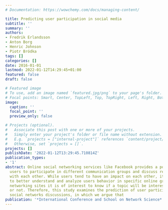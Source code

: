 ```yaml
---
# Documentation: https://wowchemy.com/docs/managing-content/

title: Predicting user participation in social media
subtitle: ''
summary: ''
authors:
- Fredrik Erlandsson
- Anton Borg
- Henric Johnson
- Piotr Bródka
tags: []
categories: []
date: 2016-01-01
lastmod: 2022-01-12T14:29:45+01:00
featured: false
draft: false

# Featured image
# To use, add an image named `featured.jpg/png` to your page's folder.
# Focal points: Smart, Center, TopLeft, Top, TopRight, Left, Right, BottomLeft, Bottom, BottomRight.
image:
  caption: ''
  focal_point: ''
  preview_only: false

# Projects (optional).
#   Associate this post with one or more of your projects.
#   Simply enter your project's folder or file name without extension.
#   E.g. `projects = ["internal-project"]` references `content/project/deep-learning/index.md`.
#   Otherwise, set `projects = []`.
projects: []
publishDate: '2022-01-12T13:29:45.710814Z'
publication_types:
- '1'
abstract: Online social networking services like Facebook provides a popular way for
  users to participate in different communication groups and discuss relevant topics
  with each other. While users tend to have an impact on each other, it is important
  to better understand and analyze users behavior in specific online groups. For social
  networking sites it is of interest to know if a topic will be interesting for users
  or not. Therefore, this study examines the prediction of user participation in online
  social networks discussions, in which we argue that
publication: '*International Conference and School on Network Science*'
---
```

